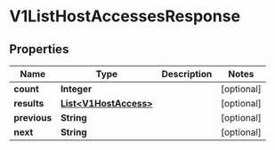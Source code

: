 
# V1ListHostAccessesResponse

## Properties
Name | Type | Description | Notes
------------ | ------------- | ------------- | -------------
**count** | **Integer** |  |  [optional]
**results** | [**List&lt;V1HostAccess&gt;**](V1HostAccess.md) |  |  [optional]
**previous** | **String** |  |  [optional]
**next** | **String** |  |  [optional]



